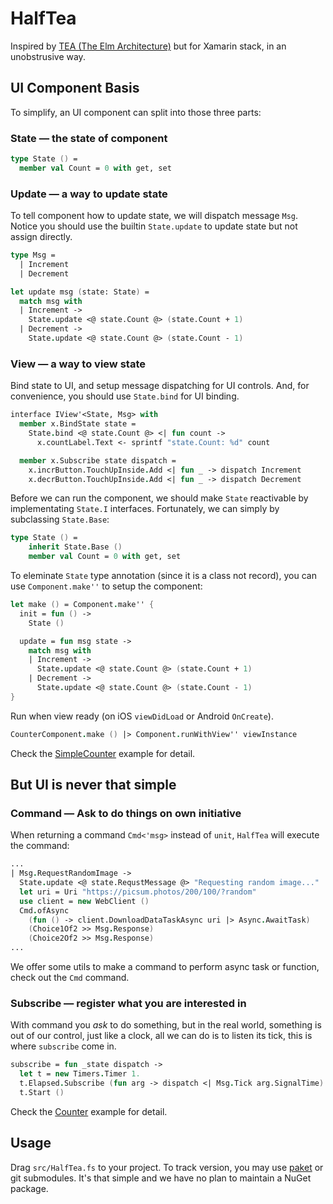 # HalfTea

Inspired by [TEA (The Elm Architecture)](https://guide.elm-lang.org/architecture/) but for Xamarin stack, in an unobstrusive way.

## UI Component Basis

To simplify, an UI component can split into those three parts:

### State — the state of component

```fsharp
type State () =
  member val Count = 0 with get, set
```

### Update — a way to update state

To tell component how to update state, we will dispatch message `Msg`. Notice you should use the builtin `State.update` to update state but not assign directly.

```fsharp
type Msg =
  | Increment
  | Decrement

let update msg (state: State) =
  match msg with
  | Increment ->
    State.update <@ state.Count @> (state.Count + 1)
  | Decrement ->
    State.update <@ state.Count @> (state.Count - 1)
```

### View — a way to view state

Bind state to UI, and setup message dispatching for UI controls. And, for convenience, you should use `State.bind` for UI binding.

```fsharp
interface IView'<State, Msg> with
  member x.BindState state =
    State.bind <@ state.Count @> <| fun count ->
      x.countLabel.Text <- sprintf "state.Count: %d" count

  member x.Subscribe state dispatch =
    x.incrButton.TouchUpInside.Add <| fun _ -> dispatch Increment
    x.decrButton.TouchUpInside.Add <| fun _ -> dispatch Decrement
```

Before we can run the component, we should make `State` reactivable by implementating `State.I` interfaces. Fortunately, we can simply by subclassing `State.Base`:

```fsharp
type State () =
    inherit State.Base ()
    member val Count = 0 with get, set
```

To eleminate `State` type annotation (since it is a class not record), you can use `Component.make''` to setup the component:

```fsharp
let make () = Component.make'' {
  init = fun () ->
    State ()

  update = fun msg state ->
    match msg with
    | Increment ->
      State.update <@ state.Count @> (state.Count + 1)
    | Decrement ->
      State.update <@ state.Count @> (state.Count - 1)
}
```

Run when view ready (on iOS `viewDidLoad` or Android `OnCreate`).

```fsharp
CounterComponent.make () |> Component.runWithView'' viewInstance
```

Check the [SimpleCounter](samples/SimpleCounter) example for detail.

## But UI is never that simple

### Command — Ask to do things on own initiative

When returning a command `Cmd<'msg>` instead of `unit`, `HalfTea` will execute the command:

```fsharp
...
| Msg.RequestRandomImage ->
  State.update <@ state.RequstMessage @> "Requesting random image..."
  let uri = Uri "https://picsum.photos/200/100/?random"
  use client = new WebClient ()
  Cmd.ofAsync
    (fun () -> client.DownloadDataTaskAsync uri |> Async.AwaitTask)
    (Choice1Of2 >> Msg.Response)
    (Choice2Of2 >> Msg.Response)
...
```

We offer some utils to make a command to perform async task or function, check out the `Cmd` command.

### Subscribe — register what you are interested in

With command you _ask_ to do something, but in the real world, something is out of our control, just like a clock, all we can do is to listen its tick, this is where `subscribe` come in.

```fsharp
subscribe = fun _state dispatch ->
  let t = new Timers.Timer 1.
  t.Elapsed.Subscribe (fun arg -> dispatch <| Msg.Tick arg.SignalTime) |> ignore
  t.Start ()
```

Check the [Counter](samples/Counter) example for detail.

## Usage

Drag `src/HalfTea.fs` to your project. To track version, you may use [paket](https://fsprojects.github.io/Paket/) or git submodules. It's that simple and we have no plan to maintain a NuGet package.
